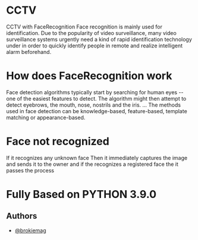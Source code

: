 # CCTV
CCTV with FaceRecognition
Face recognition is mainly used for identification. Due to the popularity of video surveillance, many video surveillance systems urgently need a kind of rapid identification technology under in order to quickly identify people in remote and realize intelligent alarm beforehand.
# How does FaceRecognition work
Face detection algorithms typically start by searching for human eyes -- one of the easiest features to detect. The algorithm might then attempt to detect eyebrows, the mouth, nose, nostrils and the iris. ... The methods used in face detection can be knowledge-based, feature-based, template matching or appearance-based.
# Face not recognized
If it recognizes any unknown face Then it immediately captures the image and sends it to the owner 
and if the recognizes a registered face the it passes the process
# Fully Based on PYTHON 3.9.0

## Authors

- [@brokiemag](https://www.github.com/brokiemag)

  
